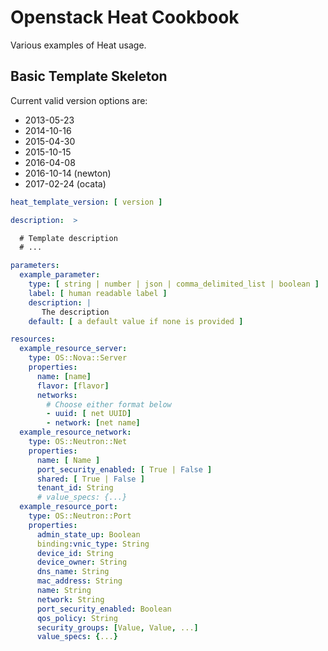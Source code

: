 # Openstack Heat Cookbook
Various examples of Heat usage.   

## Basic Template Skeleton
Current valid version options are:
- 2013-05-23
- 2014-10-16
- 2015-04-30
- 2015-10-15
- 2016-04-08
- 2016-10-14 (newton)
- 2017-02-24 (ocata)                  

```yaml
heat_template_version: [ version ]

description:  >

  # Template description
  # ...

parameters:
  example_parameter:
    type: [ string | number | json | comma_delimited_list | boolean ]
    label: [ human readable label ]
    description: |
       The description 
    default: [ a default value if none is provided ]

resources:
  example_resource_server:
    type: OS::Nova::Server
    properties:
      name: [name]
      flavor: [flavor]
      networks:
        # Choose either format below
        - uuid: [ net UUID]
        - network: [net name]
  example_resource_network:
    type: OS::Neutron::Net
    properties:
      name: [ Name ]
      port_security_enabled: [ True | False ]
      shared: [ True | False ]
      tenant_id: String
      # value_specs: {...}
  example_resource_port:
    type: OS::Neutron::Port
    properties:
      admin_state_up: Boolean
      binding:vnic_type: String
      device_id: String
      device_owner: String
      dns_name: String
      mac_address: String
      name: String
      network: String
      port_security_enabled: Boolean
      qos_policy: String
      security_groups: [Value, Value, ...]
      value_specs: {...}
```

